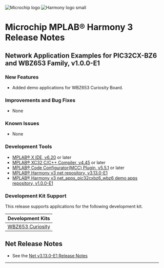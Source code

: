 ﻿![Microchip logo](https://raw.githubusercontent.com/wiki/Microchip-MPLAB-Harmony/Microchip-MPLAB-Harmony.github.io/images/microchip_logo.png)
![Harmony logo small](https://raw.githubusercontent.com/wiki/Microchip-MPLAB-Harmony/Microchip-MPLAB-Harmony.github.io/images/microchip_mplab_harmony_logo_small.png)

# Microchip MPLAB® Harmony 3 Release Notes

## Network Application Examples for PIC32CX-BZ6 and WBZ653 Family, v1.0.0-E1

### New Features
- Added demo applications for WBZ653 Curiosity Board.

### Improvements and Bug Fixes
- None

### Known Issues
- None

### Development Tools

- [MPLAB® X IDE, v6.20](https://www.microchip.com/mplab/mplab-x-ide) or later
- [MPLAB® XC32 C/C++ Compiler, v4.45](https://www.microchip.com/mplab/compilers) or later
- [MPLAB® Code Configurator(MCC) Plugin, v5.5.1](https://www.microchip.com/en-us/tools-resources/configure/mplab-code-configurator) or later
- [MPLAB® Harmony v3 net repository, v3.13.0-E1](https://github.com/Microchip-MPLAB-Harmony/net/tree/v3.13.0-E1)
- [MPLAB® Harmony v3 net\_apps\_pic32cxbz6\_wbz6 demo apps repository, v1.0.0-E1](https://github.com/Microchip-MPLAB-Harmony/net_apps_pic32cxbz6_wbz6/tree/v1.0.0-E1)

### Development Kit Support

This release supports applications for the following development kit.

| Development Kits |
| --- |
| [WBZ653 Curiosity](release_notes.md) |


## Net Release Notes

- See the [Net v3.13.0-E1 Release Notes](https://github.com/Microchip-MPLAB-Harmony/net/tree/v3.13.0-E1)

---

